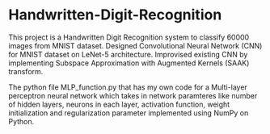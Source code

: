 # Handwritten-Digit-Recognition

This project is a Handwritten Digit Recognition system to classify 60000 images from MNIST dataset. Designed Convolutional Neural Network (CNN) for MNIST dataset on LeNet-5 architecture. Improvised existing CNN by implementing Subspace Approximation with Augmented Kernels (SAAK) transform. 

The python file MLP_function.py that has my own code for a Multi-layer perceptron neural network which takes in network paramteres like number of hidden layers, neurons in each layer, activation function, weight initialization and regularization parameter implemented using NumPy on Python.
